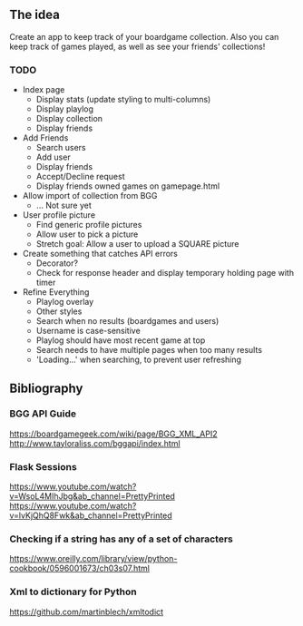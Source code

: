 ## The idea

Create an app to keep track of your boardgame collection. Also you can keep track of games played, as well as see your friends' collections!

### TODO
- Index page
    - Display stats (update styling to multi-columns)
    - Display playlog
    - Display collection
    - Display friends
- Add Friends
    - Search users
    - Add user
    - Display friends
    - Accept/Decline request
    - Display friends owned games on gamepage.html
- Allow import of collection from BGG
    - ... Not sure yet
- User profile picture
    - Find generic profile pictures
    - Allow user to pick a picture
    - Stretch goal: Allow a user to upload a SQUARE picture
- Create something that catches API errors
    - Decorator?
    - Check for response header and display temporary holding page with timer
- Refine Everything
    - Playlog overlay
    - Other styles
    - Search when no results (boardgames and users)
    - Username is case-sensitive
    - Playlog should have most recent game at top
    - Search needs to have multiple pages when too many results
    - 'Loading...' when searching, to prevent user refreshing

## Bibliography

### BGG API Guide
https://boardgamegeek.com/wiki/page/BGG_XML_API2
http://www.tayloraliss.com/bggapi/index.html

### Flask Sessions
https://www.youtube.com/watch?v=WsoL4MIhJbg&ab_channel=PrettyPrinted
https://www.youtube.com/watch?v=lvKjQhQ8Fwk&ab_channel=PrettyPrinted

### Checking if a string has any of a set of characters
https://www.oreilly.com/library/view/python-cookbook/0596001673/ch03s07.html

### Xml to dictionary for Python
https://github.com/martinblech/xmltodict